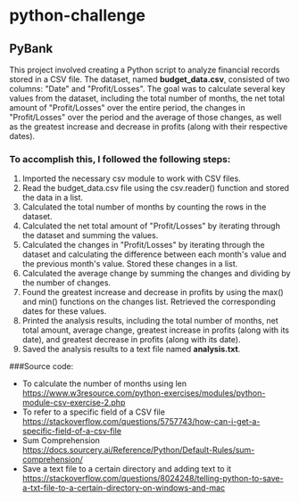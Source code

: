 # python-challenge
## PyBank

This project involved creating a Python script to analyze financial records stored in a CSV file. The dataset, named **budget_data.csv**, consisted of two columns: "Date" and "Profit/Losses". The goal was to calculate several key values from the dataset, including the total number of months, the net total amount of "Profit/Losses" over the entire period, the changes in "Profit/Losses" over the period and the average of those changes, as well as the greatest increase and decrease in profits (along with their respective dates).

### To accomplish this, I followed the following steps:

1. Imported the necessary csv module to work with CSV files.
2. Read the budget_data.csv file using the csv.reader() function and stored the data in a list.
3. Calculated the total number of months by counting the rows in the dataset.
4. Calculated the net total amount of "Profit/Losses" by iterating through the dataset and summing the values.
5. Calculated the changes in "Profit/Losses" by iterating through the dataset and calculating the difference between each month's value and the previous month's value. Stored these changes in a list.
6. Calculated the average change by summing the changes and dividing by the number of changes.
7. Found the greatest increase and decrease in profits by using the max() and min() functions on the changes list. Retrieved the corresponding dates for these values.
8. Printed the analysis results, including the total number of months, net total amount, average change, greatest increase in profits (along with its date), and greatest decrease in profits (along with its date).
9. Saved the analysis results to a text file named **analysis.txt**.

###Source code:

- To calculate the number of months using len https://www.w3resource.com/python-exercises/modules/python-module-csv-exercise-2.php
- To refer to a specific field of a CSV file https://stackoverflow.com/questions/5757743/how-can-i-get-a-specific-field-of-a-csv-file
- Sum Comprehension https://docs.sourcery.ai/Reference/Python/Default-Rules/sum-comprehension/
- Save a text file to a certain directory and adding text to it https://stackoverflow.com/questions/8024248/telling-python-to-save-a-txt-file-to-a-certain-directory-on-windows-and-mac